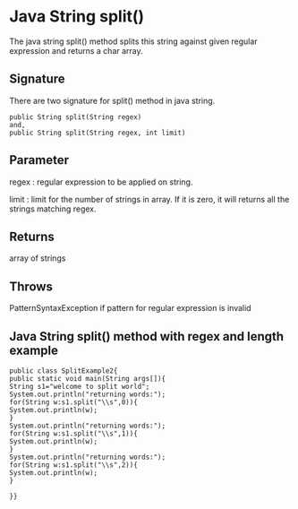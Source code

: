 # Java String split()
The java string split() method splits this string against given regular expression and returns a char array.

## Signature
There are two signature for split() method in java string.
```
public String split(String regex)  
and,  
public String split(String regex, int limit)  
```

## Parameter
regex : regular expression to be applied on string.

limit : limit for the number of strings in array. If it is zero, it will returns all the strings matching regex.

## Returns
array of strings

## Throws
PatternSyntaxException if pattern for regular expression is invalid


## Java String split() method with regex and length example
```
public class SplitExample2{  
public static void main(String args[]){  
String s1="welcome to split world";  
System.out.println("returning words:");  
for(String w:s1.split("\\s",0)){  
System.out.println(w);  
}  
System.out.println("returning words:");  
for(String w:s1.split("\\s",1)){  
System.out.println(w);  
}  
System.out.println("returning words:");  
for(String w:s1.split("\\s",2)){  
System.out.println(w);  
}

}}  
```

